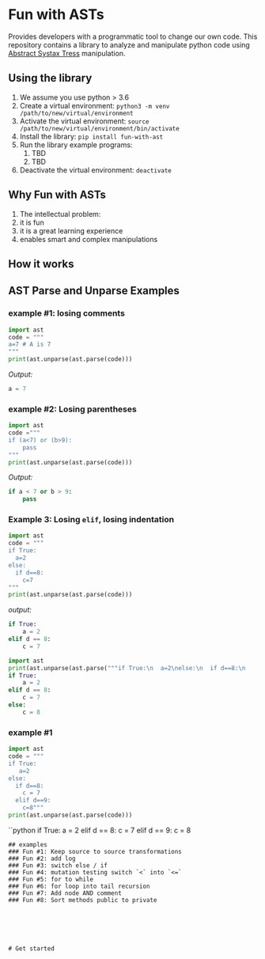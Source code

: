 # Fun with ASTs
Provides developers with a programmatic tool to change our own code.
This repository contains a library to analyze and manipulate python code using [Abstract Systax Tress](https://docs.python.org/3/library/ast.html) manipulation. 

## Using the library
1. We assume you use python > 3.6 
2. Create a virtual environment: `python3 -m venv /path/to/new/virtual/environment`
3. Activate the virtual environment: `source /path/to/new/virtual/environment/bin/activate`
4. Install the library: `pip install fun-with-ast`
5. Run the library example programs:
    1. TBD
    2. TBD 
6. Deactivate the virtual environment: `deactivate`


## Why Fun with ASTs
1. The intellectual problem: 
2. it is fun
2. it is a great learning experience 
3. enables smart and complex manipulations 

## How it works

## AST Parse and Unparse Examples

### example #1: losing comments 
```python
import ast
code = """
a=7 # A is 7
"""  
print(ast.unparse(ast.parse(code)))
```
*Output:* 
```python
a = 7 
```
### example #2: Losing parentheses 
```python 
import ast
code ="""
if (a<7) or (b>9):
    pass
"""
print(ast.unparse(ast.parse(code)))
```
*Output:* 
```python
if a < 7 or b > 9:
    pass
```
### Example 3: Losing `elif`, losing indentation  
```python
import ast
code = """
if True:  
  a=2
else:
  if d==8:
    c=7
"""
print(ast.unparse(ast.parse(code)))
```
*output:*
```python
if True:
    a = 2
elif d == 8:
    c = 7
```    

```python
import ast
print(ast.unparse(ast.parse("""if True:\n  a=2\nelse:\n  if d==8:\n    c=7\n  else:\n    c =8""")))
if True:
    a = 2
elif d == 8:
    c = 7
else:
    c = 8
```
### example #1
```python
import ast
code = """
if True:
   a=2
else:
  if d==8:
    c = 7
  elif d==9:
    c=8"""   
print(ast.unparse(ast.parse(code)))
```
``python
if True:
    a = 2
elif d == 8:
    c = 7
elif d == 9:
    c = 8
```    
## examples
### Fun #1: Keep source to source transformations
### Fun #2: add log
### Fun #3: switch else / if 
### Fun #4: mutation testing switch `<` into `<=`
### Fun #5: for to while 
### Fun #6: for loop into tail recursion 
### Fun #7: Add node AND comment 
### Fun #8: Sort methods public to private






# Get started 